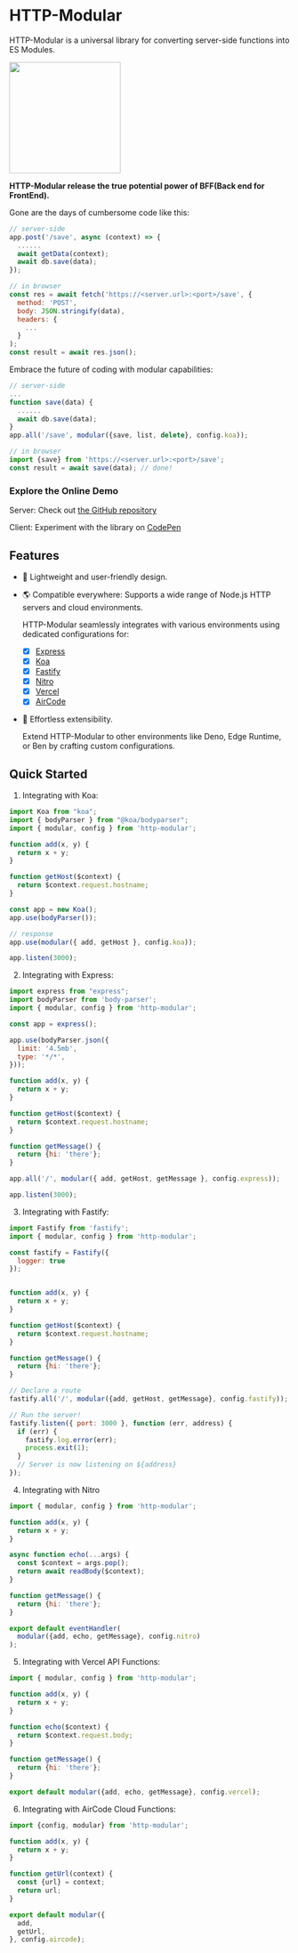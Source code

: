 # HTTP-Modular

HTTP-Modular is a universal library for converting server-side functions into ES Modules.

<img src="https://aircode-yvo.b-cdn.net/resource/modules-9sfv4swzvco.svg" width="200">

**HTTP-Modular release the true potential power of BFF(Back end for FrontEnd).**

Gone are the days of cumbersome code like this:

```js
// server-side
app.post('/save', async (context) => {
  ......
  await getData(context);
  await db.save(data);
});
```

```js
// in browser
const res = await fetch('https://<server.url>:<port>/save', {
  method: 'POST',
  body: JSON.stringify(data),
  headers: {
    ...
  }
);
const result = await res.json();
```

Embrace the future of coding with modular capabilities:

```js
// server-side
...
function save(data) {
  ......
  await db.save(data);
}
app.all('/save', modular({save, list, delete}, config.koa));
```

```js
// in browser
import {save} from 'https://<server.url>:<port>/save';
const result = await save(data); // done!
```

### Explore the Online Demo

Server: Check out [the GitHub repository](https://github.com/AirCodeLabs/aircode/tree/main/examples/modular-demo
)

Client: Experiment with the library on [CodePen](https://codepen.io/akira-cn/pen/mdQYvmz)

## Features

- 🧸 Lightweight and user-friendly design.
- 🌎 Compatible everywhere: Supports a wide range of Node.js HTTP servers and cloud environments.

  HTTP-Modular seamlessly integrates with various environments using dedicated configurations for:
  
  - [x] [Express](https://expressjs.com/)
  - [x] [Koa](https://koajs.com/)
  - [x] [Fastify](https://fastify.dev/)
  - [x] [Nitro](https://nitro.unjs.io/)
  - [x] [Vercel](https://vercel.com/)
  - [x] [AirCode](https://aircode.io/)

- 🧩 Effortless extensibility.

  Extend HTTP-Modular to other environments like Deno, Edge Runtime, or Ben by crafting custom configurations.

## Quick Started

1. Integrating with Koa:

```js
import Koa from "koa";
import { bodyParser } from "@koa/bodyparser";
import { modular, config } from 'http-modular';

function add(x, y) {
  return x + y;
}

function getHost($context) {
  return $context.request.hostname;
}

const app = new Koa();
app.use(bodyParser());

// response
app.use(modular({ add, getHost }, config.koa));

app.listen(3000);
```

2. Integrating with Express:

```js
import express from "express";
import bodyParser from 'body-parser';
import { modular, config } from 'http-modular';

const app = express();

app.use(bodyParser.json({
  limit: '4.5mb',
  type: '*/*',
}));

function add(x, y) {
  return x + y;
}

function getHost($context) {
  return $context.request.hostname;
}

function getMessage() {
  return {hi: 'there'};
}

app.all('/', modular({ add, getHost, getMessage }, config.express));

app.listen(3000);
```

3. Integrating with Fastify:

```js
import Fastify from 'fastify';
import { modular, config } from 'http-modular';

const fastify = Fastify({
  logger: true
});


function add(x, y) {
  return x + y;
}

function getHost($context) {
  return $context.request.hostname;
}

function getMessage() {
  return {hi: 'there'};
}

// Declare a route
fastify.all('/', modular({add, getHost, getMessage}, config.fastify));

// Run the server!
fastify.listen({ port: 3000 }, function (err, address) {
  if (err) {
    fastify.log.error(err);
    process.exit(1);
  }
  // Server is now listening on ${address}
});
```

4. Integrating with Nitro

```js
import { modular, config } from 'http-modular';

function add(x, y) {
  return x + y;
}

async function echo(...args) {
  const $context = args.pop();
  return await readBody($context);
}

function getMessage() {
  return {hi: 'there'};
}

export default eventHandler(
  modular({add, echo, getMessage}, config.nitro)
);
```

5. Integrating with Vercel API Functions:

```js
import { modular, config } from 'http-modular';

function add(x, y) {
  return x + y;
}

function echo($context) {
  return $context.request.body;
}

function getMessage() {
  return {hi: 'there'};
}

export default modular({add, echo, getMessage}, config.vercel);
```

6. Integrating with AirCode Cloud Functions:

```js
import {config, modular} from 'http-modular';

function add(x, y) {
  return x + y;
}

function getUrl(context) {
  const {url} = context;
  return url;
}

export default modular({
  add,
  getUrl,
}, config.aircode);
```
